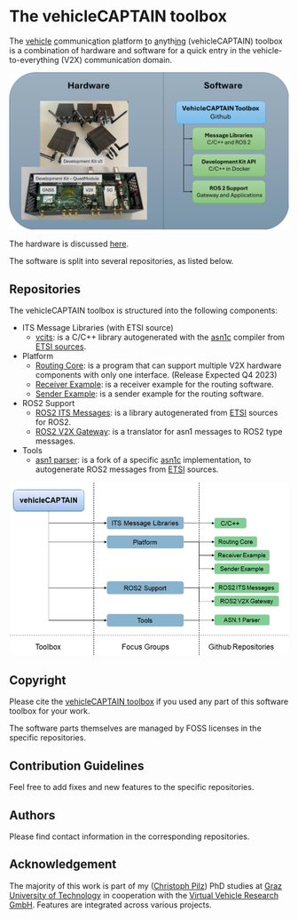 # The vehicleCAPTAIN toolbox
The <u>vehicle</u> <u>c</u>ommunic<u>a</u>tion <u>p</u>latform <u>t</u>o <u>a</u>nyth<u>in</u>g (vehicleCAPTAIN) toolbox is a combination of hardware and software for a quick entry in the vehicle-to-everything (V2X) communication domain.

![The vehicleCAPTAIN toolbox](res/figures/overview_toolbox.png "Overview of the vehicleCAPTAIN toolbox")

The hardware is discussed [here](HARDWARE.md).

The software is split into several repositories, as listed below.

## Repositories
The vehicleCAPTAIN toolbox is structured into the following components:

- ITS Message Libraries (with ETSI source)
  - [vcits](https://github.com/virtual-vehicle/vehicle_captain_its_lib_c_cxx):
      is a C/C++ library autogenerated with the [asn1c](https://github.com/vlm/asn1c) compiler from [ETSI sources](https://forge.etsi.org/rep/ITS/asn1).
- Platform
  - [Routing Core](https://github.com/virtual-vehicle/vehicle_captain_routing_core):
    is a program that can support multiple V2X hardware components with only one interface.
    (Release Expected Q4 2023)
  - [Receiver Example](https://github.com/virtual-vehicle/vehicle_captain_routing_receiver_example):
    is a receiver example for the routing software.
  - [Sender Example](https://github.com/virtual-vehicle/vehicle_captain_routing_sender_example):
    is a sender example for the routing software.
- ROS2 Support
  - [ROS2 ITS Messages](https://github.com/virtual-vehicle/v2x_msgs):
    is a library autogenerated from [ETSI](https://forge.etsi.org/rep/ITS/asn1) sources for ROS2.
  - [ROS2 V2X Gateway](https://github.com/virtual-vehicle/v2x_gw):
    is a translator for asn1 messages to ROS2 type messages.
- Tools
  - [asn1 parser](https://github.com/virtual-vehicle/vehicle_captain_asn1_parser):
    is a fork of a specific [asn1c](https://github.com/brchiu/asn1c/tree/velichkov_s1ap_plus_option_group_plus_adding_trailing_ull) implementation, to autogenerate ROS2 messages from [ETSI](https://forge.etsi.org/rep/ITS/asn1) sources.


![Repo Structure](res/figures/repo_structure.png "Repo structure of the vehicleCAPTAIN toolbox")

## Copyright
Please cite the [vehicleCAPTAIN toolbox](https://github.com/virtual-vehicle/vehicle_captain/blob/main/LITERATURE.md) if you used any part of this software toolbox for your work.

The software parts themselves are managed by FOSS licenses in the specific repositories.

## Contribution Guidelines
Feel free to add fixes and new features to the specific repositories.

## Authors
Please find contact information in the corresponding repositories.

## Acknowledgement
The majority of this work is part of my ([Christoph Pilz](https://www.researchgate.net/profile/Christoph-Pilz)) PhD studies at [Graz University of Technology](https://www.tugraz.at/home) in cooperation with the [Virtual Vehicle Research GmbH](https://www.v2c2.at/). Features are integrated across various projects.

